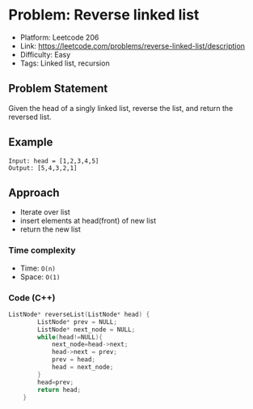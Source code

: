 # Problem: Reverse linked list

- Platform: Leetcode 206
- Link: https://leetcode.com/problems/reverse-linked-list/description
- Difficulty: Easy
- Tags: Linked list, recursion

## Problem Statement
Given the head of a singly linked list, reverse the list, and return the reversed list.


## Example

```
Input: head = [1,2,3,4,5]
Output: [5,4,3,2,1]
```

## Approach 
- Iterate over list
- insert elements at head(front) of new list
- return the new list


### Time complexity
- Time: `O(n)` 
- Space: `O(1)`

### Code (C++)
```c++
ListNode* reverseList(ListNode* head) {
        ListNode* prev = NULL;
        ListNode* next_node = NULL;
        while(head!=NULL){
            next_node=head->next;
            head->next = prev;
            prev = head;
            head = next_node;
        }
        head=prev;
        return head;
    }
```
